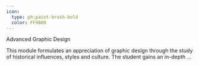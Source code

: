 ```yaml
---
icon:
  type: ph:paint-brush-bold
  color: FF9800
---
```

Advanced Graphic Design

This module formulates an appreciation of graphic design through the study of historical influences, styles and culture. The student gains an in-depth ... 
